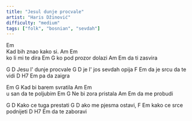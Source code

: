 ```yaml
---
title: "Jesul dunje procvale"
artist: "Haris Džinović"
difficulty: "medium"
tags: ["folk", "bosnian", "sevdah"]
---
```


Em           
Kad bih znao kako si.
Am          Em    
ko li mi te dira 
Em            G
ko pod prozor dolazi
Am         Em
da ti zasvira 

G             D
Jesu l' dunje procvale
G                D
je l' jos sevdah opija
F          Em
da je srcu da te vidi
D     H7  Em 
pa da zaigra 

 Em            G
 Kad bi barem svratila
Am          Em       
u san da te poljubim
Em         G
Ne bi zora pristala
Am         Em
da me probudi 

G            D
Kako ce tuga prestati
G             D
ako me pjesma ostavi,
F       Em
kako ce srce podnijeti
D       H7  Em 
da te zaboravi
